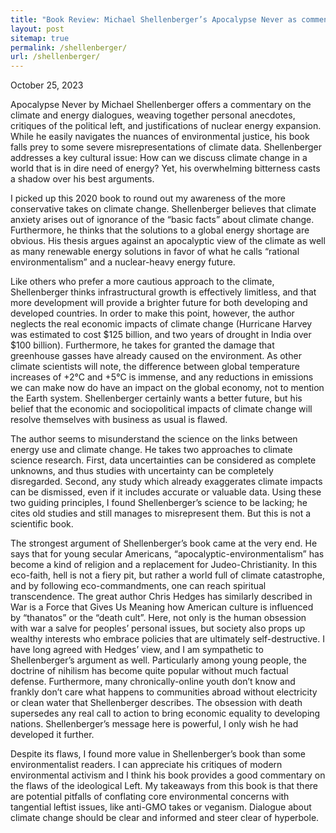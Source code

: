 ```yaml
---
title: "Book Review: Michael Shellenberger’s Apocalypse Never as commentary on secular dialogue"
layout: post
sitemap: true
permalink: /shellenberger/
url: /shellenberger/
---
```

October 25, 2023

Apocalypse Never by Michael Shellenberger offers a commentary on the climate and energy dialogues, weaving together personal anecdotes, critiques of the political left, and justifications of nuclear energy expansion. While he easily navigates the nuances of environmental justice, his book falls prey to some severe misrepresentations of climate data. Shellenberger addresses a key cultural issue: How can we discuss climate change in a world that is in dire need of energy? Yet, his overwhelming bitterness casts a shadow over his best arguments.

I picked up this 2020 book to round out my awareness of the more conservative takes on climate change. Shellenberger believes that climate anxiety arises out of ignorance of the “basic facts” about climate change. Furthermore, he thinks that the solutions to a global energy shortage are obvious. His thesis argues against an apocalyptic view of the climate as well as many renewable energy solutions in favor of what he calls “rational environmentalism” and a nuclear-heavy energy future.

Like others who prefer a more cautious approach to the climate, Shellenberger thinks infrastructural growth is effectively limitless, and that more development will provide a brighter future for both developing and developed countries. In order to make this point, however, the author neglects the real economic impacts of climate change (Hurricane Harvey was estimated to cost $125 billion, and two years of drought in India over $100 billion). Furthermore, he takes for granted the damage that greenhouse gasses have already caused on the environment. As other climate scientists will note, the difference between global temperature increases of +2°C and +5°C is immense, and any reductions in emissions we can make now do have an impact on the global economy, not to mention the Earth system. Shellenberger certainly wants a better future, but his belief that the economic and sociopolitical impacts of climate change will resolve themselves with business as usual is flawed.

The author seems to misunderstand the science on the links between energy use and climate change. He takes two approaches to climate science research. First, data uncertainties can be considered as complete unknowns, and thus studies with uncertainty can be completely disregarded. Second, any study which already exaggerates climate impacts can be dismissed, even if it includes accurate or valuable data. Using these two guiding principles, I found Shellenberger’s science to be lacking; he cites old studies and still manages to misrepresent them. But this is not a scientific book.

The strongest argument of Shellenberger’s book came at the very end. He says that for young secular Americans, “apocalyptic-environmentalism” has become a kind of religion and a replacement for Judeo-Christianity. In this eco-faith, hell is not a fiery pit, but rather a world full of climate catastrophe, and by following eco-commandments, one can reach spiritual transcendence. The great author Chris Hedges has similarly described in War is a Force that Gives Us Meaning how American culture is influenced by “thanatos” or the “death cult”. Here, not only is the human obsession with war a salve for peoples’ personal issues, but society also props up wealthy interests who embrace policies that are ultimately self-destructive. I have long agreed with Hedges’ view, and I am sympathetic to Shellenberger’s argument as well. Particularly among young people, the doctrine of nihilism has become quite popular without much factual defense. Furthermore, many chronically-online youth don’t know and frankly don’t care what happens to communities abroad without electricity or clean water that Shellenberger describes. The obsession with death supersedes any real call to action to bring economic equality to developing nations. Shellenberger’s message here is powerful, I only wish he had developed it further.

Despite its flaws, I found more value in Shellenberger’s book than some environmentalist readers. I can appreciate his critiques of modern environmental activism and I think his book provides a good commentary on the flaws of the ideological Left. My takeaways from this book is that there are potential pitfalls of conflating core environmental concerns with tangential leftist issues, like anti-GMO takes or veganism. Dialogue about climate change should be clear and informed and steer clear of hyperbole.
